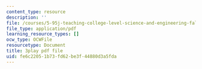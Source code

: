 ```yaml
---
content_type: resource
description: ''
file: /courses/5-95j-teaching-college-level-science-and-engineering-fall-2015/fe6c22051b73fd62be3f44880d3a5fda_I1IeF7D7kkY.pdf
file_type: application/pdf
learning_resource_types: []
ocw_type: OCWFile
resourcetype: Document
title: 3play pdf file
uid: fe6c2205-1b73-fd62-be3f-44880d3a5fda
---
```

